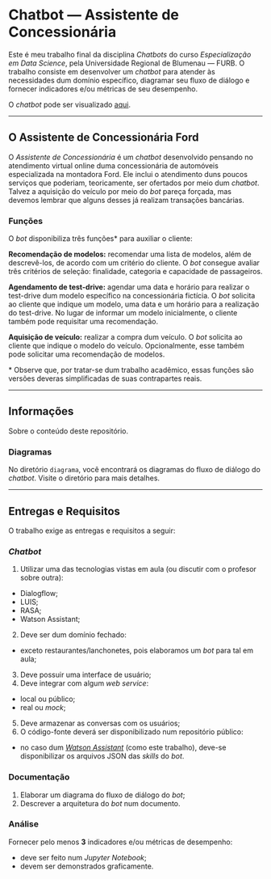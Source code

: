 # Chatbot — Assistente de Concessionária

Este é meu trabalho final da disciplina _Chatbots_ do curso _Especialização em Data Science_, pela Universidade Regional de Blumenau — FURB. O trabalho consiste em desenvolver um _chatbot_ para atender às necessidades dum domínio específico, diagramar seu fluxo de diálogo e fornecer indicadores e/ou métricas de seu desempenho.

O _chatbot_ pode ser visualizado [aqui](https://web-chat.global.assistant.watson.cloud.ibm.com/preview.html?region=us-south&integrationID=3a368ba3-96ec-46f3-b9ac-c4ca0ce59126&serviceInstanceID=a2550b64-1b49-49f8-881c-8e4670bab333).

-----

## O Assistente de Concessionária Ford

O _Assistente de Concessionária_ é um _chatbot_ desenvolvido pensando no atendimento virtual online duma concessionária de automóveis especializada na montadora Ford. Ele inclui o atendimento duns poucos serviços que poderiam, teoricamente, ser ofertados por meio dum _chatbot_. Talvez a aquisição do veículo por meio do _bot_ pareça forçada, mas devemos lembrar que alguns desses já realizam transações bancárias.

### Funções

O _bot_ disponibiliza três funções\* para auxiliar o cliente:

**Recomendação de modelos:** recomendar uma lista de modelos, além de descrevê-los, de acordo com um critério do cliente. O _bot_ consegue avaliar três critérios de seleção: finalidade, categoria e capacidade de passageiros.

**Agendamento de test-drive:** agendar uma data e horário para realizar o test-drive dum modelo específico na concessionária fictícia. O _bot_ solicita ao cliente que indique um modelo, uma data e um horário para a realização do test-drive. No lugar de informar um modelo inicialmente, o cliente também pode requisitar uma recomendação.

**Aquisição de veículo:** realizar a compra dum veículo. O _bot_ solicita ao cliente que indique o modelo do veículo. Opcionalmente, esse também pode solicitar uma recomendação de modelos.

\* Observe que, por tratar-se dum trabalho acadêmico, essas funções são versões deveras simplificadas de suas contrapartes reais.

-----

## Informações

Sobre o conteúdo deste repositório.

### Diagramas

No diretório `diagrama`, você encontrará os diagramas do fluxo de diálogo do _chatbot_. Visite o diretório para mais detalhes.

-----

## Entregas e Requisitos

O trabalho exige as entregas e requisitos a seguir:

### _Chatbot_

1. Utilizar uma das tecnologias vistas em aula (ou discutir com o profesor sobre outra):
  - Dialogflow;
  - LUIS;
  - RASA;
  - Watson Assistant;
2. Deve ser dum domínio fechado:
  - exceto restaurantes/lanchonetes, pois elaboramos um _bot_ para tal em aula;
3. Deve possuir uma interface de usuário;
4. Deve integrar com algum _web service_:
  - local ou público;
  - real ou _mock_;
5. Deve armazenar as conversas com os usuários;
6. O código-fonte deverá ser disponibilizado num repositório público:
  - no caso dum [_Watson Assistant_](https://www.ibm.com/br-pt/cloud/watson-assistant) (como este trabalho), deve-se disponibilizar os arquivos JSON das _skills_ do _bot_.

### Documentação

1. Elaborar um diagrama do fluxo de diálogo do _bot_;
2. Descrever a arquitetura do _bot_ num documento.

### Análise

Fornecer pelo menos **3** indicadores e/ou métricas de desempenho:
- deve ser feito num _Jupyter Notebook_;
- devem ser demonstrados graficamente.
